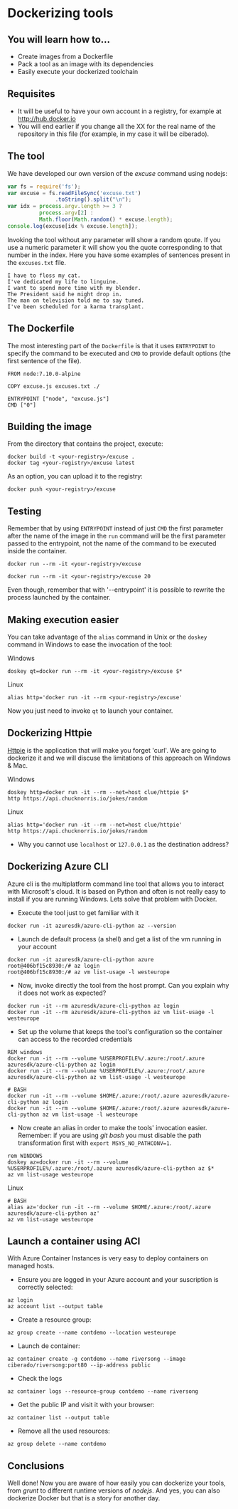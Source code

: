 # Dockerizing tools

## You will learn how to...

* Create images from a Dockerfile
* Pack a tool as an image with its dependencies
* Easily execute your dockerized toolchain

## Requisites

* It will be useful to have your own account in a registry, for example at http://hub.docker.io
* You will end earlier if you change all the XX for the real name of the repository in this file (for example, in my case it will be ciberado).

## The tool

We have developed our own version of the *excuse* command using nodejs:

``` javascript
var fs = require('fs');
var excuse = fs.readFileSync('excuse.txt')
               .toString().split("\n");
var idx = process.argv.length >= 3 ? 
          process.argv[2] : 
		  Math.floor(Math.random() * excuse.length);
console.log(excuse[idx % excuse.length]);
```

Invoking the tool without any parameter will show a random qoute. If you use a numeric parameter it will show you the quote corresponding to that number in the index. Here you have some examples of sentences present in the `excuses.txt` file.

```
I have to floss my cat.
I've dedicated my life to linguine.
I want to spend more time with my blender.
The President said he might drop in.
The man on television told me to say tuned.
I've been scheduled for a karma transplant.
```

## The Dockerfile

The most interesting part of the `Dockerfile` is that it uses `ENTRYPOINT` to specify the command to be executed and `CMD` to provide default options (the first sentence of the file).

```
FROM node:7.10.0-alpine

COPY excuse.js excuses.txt ./

ENTRYPOINT ["node", "excuse.js"]
CMD ["0"]
```

## Building the image

From the directory that contains the project, execute:

```
docker build -t <your-registry>/excuse .
docker tag <your-registry>/excuse latest
```

As an option, you can upload it to the registry:

```
docker push <your-registry>/excuse
```

## Testing

Remember that by using `ENTRYPOINT` instead of just `CMD` the first parameter after the name of the image in the `run` command will be the first parameter passed to the entrypoint, not the name of the command to be executed inside the container.

```
docker run --rm -it <your-registry>/excuse 

docker run --rm -it <your-registry>/excuse 20
```

Even though, remember that with '--entrypoint' it is possible to rewrite the process launched by the container.

## Making execution easier

You can take advantage of the `alias` command in Unix or the `doskey` command in Windows to ease the invocation of the tool:

Windows
```
doskey qt=docker run --rm -it <your-registry>/excuse $*
```

Linux
```
alias http='docker run -it --rm <your-registry>/excuse'
```

Now you just need to invoke `qt` to launch your container.

## Dockerizing Httpie

[Httpie](http://httpie.org) is the application that will make you forget 'curl'. We are going to dockerize it and we will discuse the limitations of this approach on Windows & Mac.

Windows
```
doskey http=docker run -it --rm --net=host clue/httpie $*
http https://api.chucknorris.io/jokes/random
```

Linux
```
alias http='docker run -it --rm --net=host clue/httpie'
http https://api.chucknorris.io/jokes/random
```

* Why you cannot use `localhost` or `127.0.0.1` as the destination address?

## Dockerizing Azure CLI

Azure cli is the multiplatform command line tool that allows you to interact with Microsoft's cloud. It is based on Python and often is not really easy to install if you are running Windows. Lets solve that problem with Docker.

* Execute the tool just to get familiar with it

```
docker run -it azuresdk/azure-cli-python az --version
```

* Launch de default process (a shell) and get a list of the vm running in your account

```
docker run -it azuresdk/azure-cli-python azure 
root@406bf15c8930:/# az login
root@406bf15c8930:/# az vm list-usage -l westeurope
```

* Now, invoke directly the tool from the host prompt. Can you explain why it does not work as expected?

```
docker run -it --rm azuresdk/azure-cli-python az login
docker run -it --rm azuresdk/azure-cli-python az vm list-usage -l westeurope
```

* Set up the volume that keeps the tool's configuration so the container can access to the recorded credentials

```
REM windows
docker run -it --rm --volume %USERPROFILE%/.azure:/root/.azure azuresdk/azure-cli-python az login
docker run -it --rm --volume %USERPROFILE%/.azure:/root/.azure azuresdk/azure-cli-python az vm list-usage -l westeurope
```

```
# BASH
docker run -it --rm --volume $HOME/.azure:/root/.azure azuresdk/azure-cli-python az login
docker run -it --rm --volume $HOME/.azure:/root/.azure azuresdk/azure-cli-python az vm list-usage -l westeurope
```

* Now create an alias in order to make the tools' invocation easier. Remember: if you are using *git bash* you must disable the path transformation first with `export MSYS_NO_PATHCONV=1`.

```
rem WINDOWS
doskey az=docker run -it --rm --volume %USERPROFILE%/.azure:/root/.azure azuresdk/azure-cli-python az $*
az vm list-usage westeurope
```

Linux
```
# BASH
alias az='docker run -it --rm --volume $HOME/.azure:/root/.azure azuresdk/azure-cli-python az'
az vm list-usage westeurope
```

## Launch a container using ACI

With Azure Container Instances is very easy to deploy containers on managed hosts.

* Ensure you are logged in your Azure account and your suscription is correctly selected:

```
az login
az account list --output table
```

* Create a resource group:

```
az group create --name contdemo --location westeurope
```

* Launch de container:

```
az container create -g contdemo --name riversong --image ciberado/riversong:port80 --ip-address public
```

* Check the logs

```
az container logs --resource-group contdemo --name riversong
```

* Get the public IP and visit it with your browser:

```
az container list --output table
```

* Remove all the used resources:

```
az group delete --name contdemo
```


## Conclusions

Well done! Now you are aware of how easily you can dockerize your tools, from *grunt* to different runtime versions of *nodejs*. And yes, you can also dockerize Docker but that is a story for another day.

